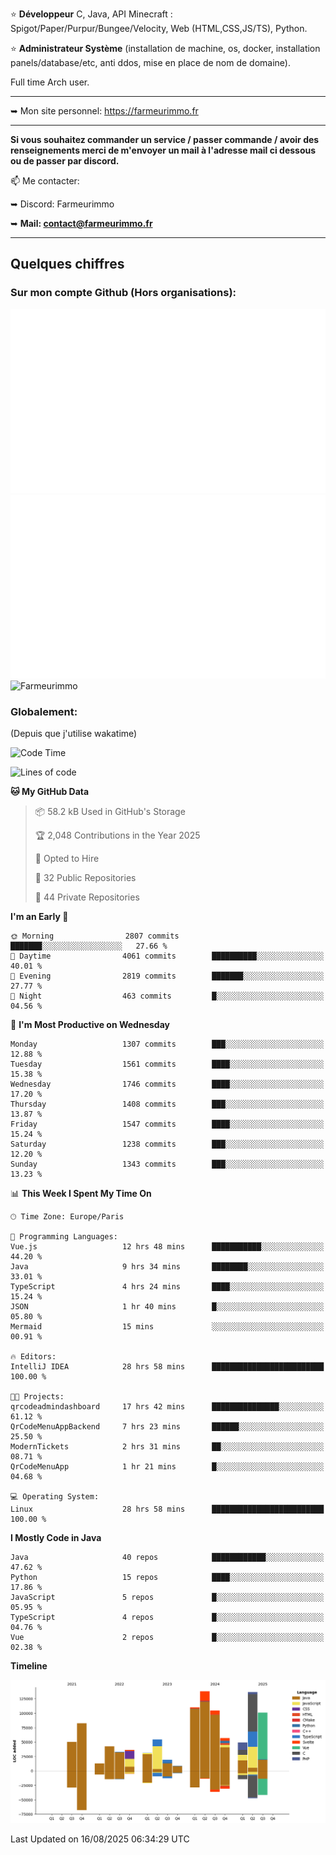 ⭐ **Développeur** C, Java, API Minecraft : Spigot/Paper/Purpur/Bungee/Velocity, Web (HTML,CSS,JS/TS), Python.

⭐ **Administrateur Système** (installation de machine, os, docker, installation panels/database/etc, anti ddos, mise en place de nom de domaine).

Full time Arch user.

---

➥ Mon site personnel: https://farmeurimmo.fr

---

**Si vous souhaitez commander un service / passer commande / avoir des renseignements merci de m'envoyer un mail à l'adresse mail ci dessous ou de passer par discord.**

📫 Me contacter:
 
   ➥ Discord: Farmeurimmo
   
   ➥ **Mail: contact@farmeurimmo.fr**

---
## Quelques chiffres

### Sur mon compte Github (Hors organisations):

<a href="https://github.com/Farmeurimmo/github-stats">
<img src="https://github.com/Farmeurimmo/github-stats/blob/master/generated/overview.svg#gh-dark-mode-only" />
<img src="https://github.com/Farmeurimmo/github-stats/blob/master/generated/languages.svg#gh-dark-mode-only" />
</a>

<img src="https://komarev.com/ghpvc/?username=Farmeurimmo" alt="Farmeurimmo" />

### Globalement:

(Depuis que j'utilise wakatime)
<!--START_SECTION:waka-->
![Code Time](http://img.shields.io/badge/Code%20Time-2%2C359%20hrs%2058%20mins-blue)

![Lines of code](https://img.shields.io/badge/From%20Hello%20World%20I%27ve%20Written-1.1%20million%20lines%20of%20code-blue)

**🐱 My GitHub Data** 

> 📦 58.2 kB Used in GitHub's Storage 
 > 
> 🏆 2,048 Contributions in the Year 2025
 > 
> 💼 Opted to Hire
 > 
> 📜 32 Public Repositories 
 > 
> 🔑 44 Private Repositories 
 > 
**I'm an Early 🐤** 

```text
🌞 Morning                2807 commits        ███████░░░░░░░░░░░░░░░░░░   27.66 % 
🌆 Daytime                4061 commits        ██████████░░░░░░░░░░░░░░░   40.01 % 
🌃 Evening                2819 commits        ███████░░░░░░░░░░░░░░░░░░   27.77 % 
🌙 Night                  463 commits         █░░░░░░░░░░░░░░░░░░░░░░░░   04.56 % 
```
📅 **I'm Most Productive on Wednesday** 

```text
Monday                   1307 commits        ███░░░░░░░░░░░░░░░░░░░░░░   12.88 % 
Tuesday                  1561 commits        ████░░░░░░░░░░░░░░░░░░░░░   15.38 % 
Wednesday                1746 commits        ████░░░░░░░░░░░░░░░░░░░░░   17.20 % 
Thursday                 1408 commits        ███░░░░░░░░░░░░░░░░░░░░░░   13.87 % 
Friday                   1547 commits        ████░░░░░░░░░░░░░░░░░░░░░   15.24 % 
Saturday                 1238 commits        ███░░░░░░░░░░░░░░░░░░░░░░   12.20 % 
Sunday                   1343 commits        ███░░░░░░░░░░░░░░░░░░░░░░   13.23 % 
```


📊 **This Week I Spent My Time On** 

```text
🕑︎ Time Zone: Europe/Paris

💬 Programming Languages: 
Vue.js                   12 hrs 48 mins      ███████████░░░░░░░░░░░░░░   44.20 % 
Java                     9 hrs 34 mins       ████████░░░░░░░░░░░░░░░░░   33.01 % 
TypeScript               4 hrs 24 mins       ████░░░░░░░░░░░░░░░░░░░░░   15.24 % 
JSON                     1 hr 40 mins        █░░░░░░░░░░░░░░░░░░░░░░░░   05.80 % 
Mermaid                  15 mins             ░░░░░░░░░░░░░░░░░░░░░░░░░   00.91 % 

🔥 Editors: 
IntelliJ IDEA            28 hrs 58 mins      █████████████████████████   100.00 % 

🐱‍💻 Projects: 
qrcodeadmindashboard     17 hrs 42 mins      ███████████████░░░░░░░░░░   61.12 % 
QrCodeMenuAppBackend     7 hrs 23 mins       ██████░░░░░░░░░░░░░░░░░░░   25.50 % 
ModernTickets            2 hrs 31 mins       ██░░░░░░░░░░░░░░░░░░░░░░░   08.71 % 
QrCodeMenuApp            1 hr 21 mins        █░░░░░░░░░░░░░░░░░░░░░░░░   04.68 % 

💻 Operating System: 
Linux                    28 hrs 58 mins      █████████████████████████   100.00 % 
```

**I Mostly Code in Java** 

```text
Java                     40 repos            ████████████░░░░░░░░░░░░░   47.62 % 
Python                   15 repos            ████░░░░░░░░░░░░░░░░░░░░░   17.86 % 
JavaScript               5 repos             █░░░░░░░░░░░░░░░░░░░░░░░░   05.95 % 
TypeScript               4 repos             █░░░░░░░░░░░░░░░░░░░░░░░░   04.76 % 
Vue                      2 repos             █░░░░░░░░░░░░░░░░░░░░░░░░   02.38 % 
```



**Timeline**

![Lines of Code chart](https://raw.githubusercontent.com/Farmeurimmo/Farmeurimmo/main/assets/bar_graph.png)


 Last Updated on 16/08/2025 06:34:29 UTC
<!--END_SECTION:waka-->
